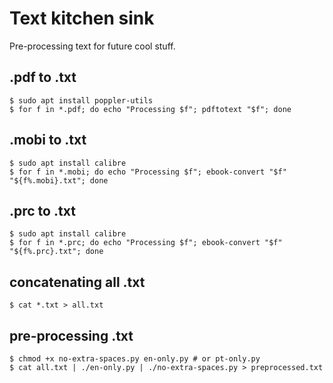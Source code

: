 # Text kitchen sink

Pre-processing text for future cool stuff.

## .pdf to .txt

```
$ sudo apt install poppler-utils
$ for f in *.pdf; do echo "Processing $f"; pdftotext "$f"; done
```

## .mobi to .txt

```
$ sudo apt install calibre
$ for f in *.mobi; do echo "Processing $f"; ebook-convert "$f" "${f%.mobi}.txt"; done
```

## .prc to .txt

```
$ sudo apt install calibre
$ for f in *.prc; do echo "Processing $f"; ebook-convert "$f" "${f%.prc}.txt"; done
```

## concatenating all .txt

```
$ cat *.txt > all.txt
```

## pre-processing .txt

```
$ chmod +x no-extra-spaces.py en-only.py # or pt-only.py
$ cat all.txt | ./en-only.py | ./no-extra-spaces.py > preprocessed.txt
``` 
